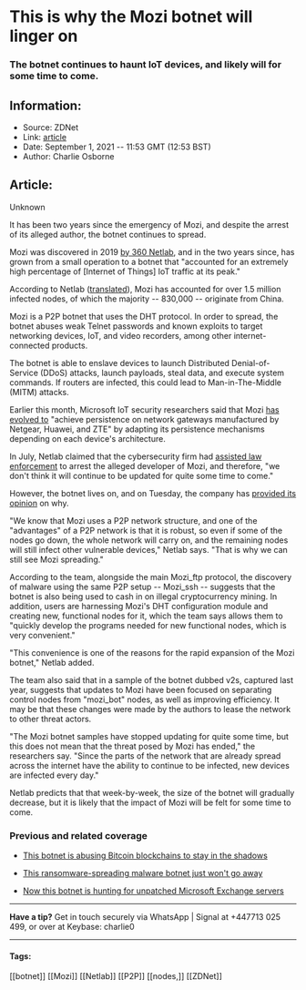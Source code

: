 # This is why the Mozi botnet will linger on
### The botnet continues to haunt IoT devices, and likely will for some time to come.

## Information:
+ Source: ZDNet
+ Link: [article](https://www.zdnet.com/article/this-is-why-the-mozi-botnet-will-linger-on/)
+ Date: September 1, 2021 -- 11:53 GMT (12:53 BST)
+ Author: Charlie Osborne


## Article:
Unknown

It has been two years since the emergency of Mozi, and despite the arrest of its alleged author, the botnet continues to spread. 


Mozi was discovered in 2019 [by 360 Netlab](https://blog.netlab.360.com/mozi-another-botnet-using-dht/), and in the two years since, has grown from a small operation to a botnet that "accounted for an extremely high percentage of [Internet of Things] IoT traffic at its peak." 

According to Netlab ([translated](https://mp.weixin.qq.com/s/Su0-uU5JaUrAh8ptTzTCsA)), Mozi has accounted for over 1.5 million infected nodes, of which the majority -- 830,000 -- originate from China.  

Mozi is a P2P botnet that uses the DHT protocol. In order to spread, the botnet abuses weak Telnet passwords and known exploits to target networking devices, IoT, and video recorders, among other internet-connected products.  

The botnet is able to enslave devices to launch Distributed Denial-of-Service (DDoS) attacks, launch payloads, steal data, and execute system commands. If routers are infected, this could lead to Man-in-The-Middle (MITM) attacks. 

Earlier this month, Microsoft IoT security researchers said that Mozi [has evolved to](https://www.microsoft.com/security/blog/2021/08/19/how-to-proactively-defend-against-mozi-iot-botnet/) "achieve persistence on network gateways manufactured by Netgear, Huawei, and ZTE" by adapting its persistence mechanisms depending on each device's architecture. 

In July, Netlab claimed that the cybersecurity firm had [assisted law enforcement](https://twitter.com/360Netlab/status/1420390398825058313) to arrest the alleged developer of Mozi, and therefore, "we don't think it will continue to be updated for quite some time to come."  






However, the botnet lives on, and on Tuesday, the company has [provided its opinion](https://blog.netlab.360.com/the-mostly-dead-mozi-and-its-lingering-bots/) on why.  

"We know that Mozi uses a P2P network structure, and one of the "advantages" of a P2P network is that it is robust, so even if some of the nodes go down, the whole network will carry on, and the remaining nodes will still infect other vulnerable devices," Netlab says. "That is why we can still see Mozi spreading." 

According to the team, alongside the main Mozi\_ftp protocol, the discovery of malware using the same P2P setup -- Mozi\_ssh -- suggests that the botnet is also being used to cash in on illegal cryptocurrency mining. In addition, users are harnessing Mozi's DHT configuration module and creating new, functional nodes for it, which the team says allows them to "quickly develop the programs needed for new functional nodes, which is very convenient." 

"This convenience is one of the reasons for the rapid expansion of the Mozi botnet," Netlab added.  

The team also said that in a sample of the botnet dubbed v2s, captured last year, suggests that updates to Mozi have been focused on separating control nodes from "mozi\_bot" nodes, as well as improving efficiency. It may be that these changes were made by the authors to lease the network to other threat actors. 

"The Mozi botnet samples have stopped updating for quite some time, but this does not mean that the threat posed by Mozi has ended," the researchers say. "Since the parts of the network that are already spread across the internet have the ability to continue to be infected, new devices are infected every day." 

Netlab predicts that that week-by-week, the size of the botnet will gradually decrease, but it is likely that the impact of Mozi will be felt for some time to come.  

###  Previous and related coverage

* [This botnet is abusing Bitcoin blockchains to stay in the shadows](https://www.zdnet.com/article/this-botnet-is-abusing-bitcoin-blockchains-to-stay-in-the-shadows/)  

* [This ransomware-spreading malware botnet just won't go away](https://www.zdnet.com/article/this-ransomware-spreading-malware-botnet-just-wont-go-away/)  

* [Now this botnet is hunting for unpatched Microsoft Exchange servers](https://www.zdnet.com/article/now-this-botnet-is-hunting-for-unpatched-microsoft-exchange-servers/)  




---

**Have a tip?** Get in touch securely via WhatsApp | Signal at +447713 025 499, or over at Keybase: charlie0



---





#### Tags:
[[botnet]] [[Mozi]] [[Netlab]] [[P2P]] [[nodes,]] [[ZDNet]]
